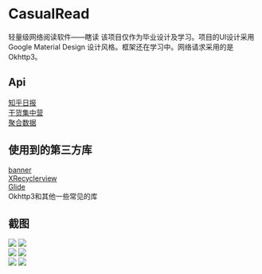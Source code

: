 # CasualRead
轻量级网络阅读软件——瞎读
该项目仅作为毕业设计及学习。项目的UI设计采用 Google Material Design 设计风格。框架还在学习中。网络请求采用的是Okhttp3。

## Api
[知乎日报](https://github.com/izzyleung/ZhihuDailyPurify/wiki/%E7%9F%A5%E4%B9%8E%E6%97%A5%E6%8A%A5-API-%E5%88%86%E6%9E%90)</br>
[干货集中营](gank.io/api)</br>
[聚合数据](https://www.juhe.cn/)

## 使用到的第三方库
[banner](https://github.com/youth5201314/banner)</br>
[XRecyclerview](https://github.com/jianghejie/XRecyclerView)</br>
[Glide](https://github.com/bumptech/glide)</br>
Okhttp3和其他一些常见的库

## 截图
![](http://opmlezh16.bkt.clouddn.com/1.jpg)
![](http://opmlezh16.bkt.clouddn.com/2.jpg)</br>
![](http://opmlezh16.bkt.clouddn.com/3.jpg)
![](http://opmlezh16.bkt.clouddn.com/4.jpg)</br>
![](http://opmlezh16.bkt.clouddn.com/5.jpg)
![](http://opmlezh16.bkt.clouddn.com/6.jpg)</br>


